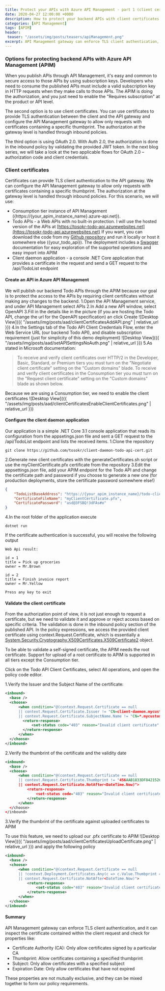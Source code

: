 ```yaml
---
title: Protect your APIs with Azure API Management - part 1 (client certificates)   
date: 2020-04-27 12:00:00 +0000
description: How to protect your backend APIs with client certificates using Azure API Management Gateway
categories: [API Management]
tags: [APIM]
header:
 teaser: "/assets/img/posts/teasers/apiManagement.png"
excerpt: API Management gateway can enforce TLS client authentication, and it can inspect the certificate contained within the client request and check for properties like Certificate Authority (CA),  Thumbprint, Subject or Expiration Date. These properties are not mutually exclusive, and they can be mixed together to form our policy requirements. 
---
```

### Options for protecting backend APIs with Azure API Management (APIM)
When you publish APIs through API Management, it's easy and common to secure access to those APIs by using subscription keys. Developers who need to consume the published APIs must include a valid subscription key in HTTP requests when they make calls to those APIs. The APIM is doing the authorization, and you just need to enable the "Requires subscription" at the product or API level.  

The second option is to use client certificates. You can use certificates to provide TLS  authentication between the client and the API gateway and configure the API Management gateway to allow only requests with certificates containing a specific thumbprint. The authorization at the gateway level is handled through inbound policies.

The third option is using OAuth 2.0. With Auth 2.0, the authorization is done in the inbound policy by validating the provided JWT token. In the next blog series, we will take a look at the two applicable flows for OAuth 2.0 – authorization code and client credentials.

### Client certificates
Certificates can provide TLS client authentication to the API gateway. We can configure the API Management gateway to allow only requests with certificates containing a specific thumbprint. The authorization at the gateway level is handled through inbound policies. For this scenario, we will use:
- Consumption tier instance of API Management ({https://{your_apim_instance_name}.azure-api.net}).
- Todo APIs - a Web APIs with no built-in protection. I will use the hosted version of the APIs at [https://tosokr-todo-api.azurewebsites.net](https://tosokr-todo-api.azurewebsites.net) If you want, you can download the code from my [Github repository](https://github.com/tosokr/todo-api) and run it locally or host it somewhere else ({your_todo_api}). The deployment includes a [Swagger](https://tosokr-todo-api.azurewebsites.net/swagger) documentation for easy exploration of the supported operations and easy import into APIM
- Client daemon application - a console .NET Core application that provides a certificate in the request and send a GET request to the /api/TodoList endpoint

#### Create an API in Azure API Management
We will publish our backend Todo APIs through the APIM because our goal is to protect the access to the APIs by requiring client certificates without making any changes to the backend.
1.Open the API Management service, and under API Management select APIs
2.In Add a new API window, select OpenAPI
3.Fill in the details like in the picture (if you are hosting the Todo API, change the url for the OpenAPI specification) an click Create
 ![Desktop View]({{ "/assets/img/posts/aad/clientCertificatesAddAPI.png" | relative_url }}) 
4.In the Settings tab of the Todo API Client Credentials Flow, enter the Web Service URL (our backend Todo API), and disable subscription requirement (just for simplicity of this demo deployment)
 ![Desktop View]({{ "/assets/img/posts/aad/setAPISettingsNoAuth.png" | relative_url }})
5.As stated in Microsoft documentation: 
>To receive and verify client certificates over HTTP/2 in the Developer, Basic, Standard, or Premium tiers you must turn on the "Negotiate client certificate" setting on the "Custom domains" blade.
>To receive and verify client certificates in the Consumption tier you must turn on the "Request client certificate" setting on the "Custom domains" blade as shown below.

Because we are using a Consumption tier, we need to enable the client certificates
 ![Desktop View]({{ "/assets/img/posts/aad/clientCertificatesEnableClientCertificates.png" | relative_url }})

#### Configure the client daemon application
Our application is a simple .NET Core 3.1 console application that reads its configuration from the appsetings.json file and sent a GET request to the /api/TodoList endpoint and lists the received items.
1.Clone the repository
```shell
git clone https://github.com/tosokr/client-daemon-todo-api-cert.git
```
2.Generate new client certificates with the generateCertificates.sh script or use the myClientCertificate.pfx certificate  from the repository
3.Edit the appsettings.json file, add your APIM endpoint for the Todo API and change the certificate path and password if you choose to generate a new one (for production deployments, store the certificate password somewhere else!) 
```json
{
	"TodoListBaseAddress": "https://{your_apim_instance_name}/todo-client-certificates",
	"CertificateFileName": "myClientCertificate.pfx",
	"CertificatePassword": "asd@3FSBQ!3dFAs#o"
}
``` 
4.In the root folder of the application execute
```shell
dotnet run
```
If the certificate authentication is successful, you will receive the following output
```shell
Web Api result:

id = 1
title = Pick up groceries
owner = Mr.Brown

id = 2
title = Finish invoice report
owner = Mr.Yellow

Press any key to exit
```

#### Validate the client certificate
From the authorization point of view, it is not just enough to request a certificate, but we need to validate it and approve or reject access based on specific criteria. The validation is done in the inbound policy section of the published API. In the policy expressions, we access the provided client certificate using  context.Request.Certificate, which is essentially a [System.Security.Cryptography.X509Certificates.X509Certificate2]( https://docs.microsoft.com/en-us/dotnet/api/system.security.cryptography.x509certificates.x509certificate2?view=netframework-4.8) object.

To be able to validate a self-signed certificate, the APIM needs the root certificate. Support for upload of a root certificate to APIM is supported in all tiers except the Consumption tier. 

Click on the Todo API Client Certificates, select All operations, and open the policy code editor. 

1.Verify the Issuer and the Subject Name of the certificate:
```xml
<inbound>
  <base />
  <choose>
      <when condition="@(context.Request.Certificate == null 
      || context.Request.Certificate.Issuer != "CN=client-daemon.mycustomdomain.com, OU=Azure, O=tosokr.github.io, L=Amsterdam, S=North Holland, C=NL" 
      || context.Request.Certificate.SubjectName.Name != "CN=*.mycustomdomain.com")">
        <return-response>
            <set-status code="403" reason="Invalid client certificate" />
        </return-response>
      </when>
  </choose>
</inbound>
```
2.Verify the thumbrint of the certificate and the validity date
```xml
<inbound>
  <base />
  <choose>
      <when condition="@(context.Request.Certificate == null 
      || context.Request.Certificate.Thumbprint != "456AAB1833DF842152605DF6C2B1DB2BBA29380D"
      || context.Request.Certificate.NotAfter<DateTime.Now)">
          <return-response>
              <set-status code="403" reason="Invalid client certificate" />
          </return-response>
      </when>
  </choose>
</inbound>
```
3.Verify the thumbrint of the certificate against uploaded certificates to APIM

To use this feature, we need to upload our .pfx certificate to APIM
 ![Desktop View]({{ "/assets/img/posts/aad/clientCertificatesUploadCertificate.png" | relative_url }})
and apply the following policy
```xml
<inbound>
  <base />
  <choose>
      <when condition="@(context.Request.Certificate == null 
      || !context.Deployment.Certificates.Any(c => c.Value.Thumbprint == context.Request.Certificate.Thumbprint)
      || context.Request.Certificate.NotAfter<DateTime.Now)">
          <return-response>
              <set-status code="403" reason="Invalid client certificate" />
          </return-response>
      </when>
  </choose>
</inbound>
```

#### Summary
API Management gateway can enforce TLS client authentication, and it can inspect the certificate contained within the client request and check for properties like:
- Certificate Authority (CA): Only allow certificates signed by a particular CA
- Thumbprint: Allow certificates containing a specified thumbprint
- Subject: Only allow certificates with a specified subject
- Expiration Date: Only allow certificates that have not expired

These properties are not mutually exclusive, and they can be mixed together to form our policy requirements. 
